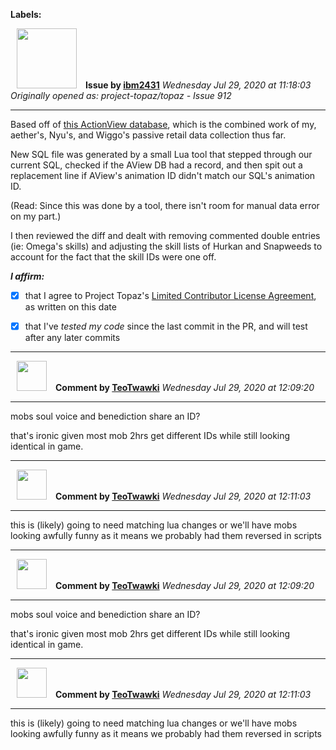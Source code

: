**Labels:**



<a href="https://github.com/ibm2431"><img src="https://avatars3.githubusercontent.com/u/13112942?v=4" width="96" height="96" hspace="10"></img></a> **Issue by [ibm2431](https://github.com/ibm2431)**
_Wednesday Jul 29, 2020 at 11:18:03_
_Originally opened as: project-topaz/topaz - Issue 912_

----

Based off of [this ActionView database](https://github.com/ibm2431/addons/blob/master/capture/data/actionview/category/Mb-TP.lua), which is the combined work of my, aether's, Nyu's, and Wiggo's passive retail data collection thus far.

New SQL file was generated by a small Lua tool that stepped through our current SQL, checked if the AView DB had a record, and then spit out a replacement line if AView's animation ID didn't match our SQL's animation ID.

(Read: Since this was done by a tool, there isn't room for manual data error on my part.)

I then reviewed the diff and dealt with removing commented double entries (ie: Omega's skills) and adjusting the skill lists of Hurkan and Snapweeds to account for the fact that the skill IDs were one off.

<!-- place 'x' mark between square [] brackets to affirm: -->
**_I affirm:_**
- [x] that I agree to Project Topaz's [Limited Contributor License Agreement](http://project-topaz.com/blob/release/CONTRIBUTOR_AGREEMENT.md), as written on this date
- [x] that I've _tested my code_ since the last commit in the PR, and will test after any later commits




----
<a href="https://github.com/TeoTwawki"><img src="https://avatars0.githubusercontent.com/u/6871475?v=4" width="48" height="48" hspace="10"></img></a> **Comment by [TeoTwawki](https://github.com/TeoTwawki)**
_Wednesday Jul 29, 2020 at 12:09:20_

----

mobs soul voice and benediction share an ID?

that's ironic given most mob 2hrs get different IDs while still looking identical in game.


----
<a href="https://github.com/TeoTwawki"><img src="https://avatars0.githubusercontent.com/u/6871475?v=4" width="48" height="48" hspace="10"></img></a> **Comment by [TeoTwawki](https://github.com/TeoTwawki)**
_Wednesday Jul 29, 2020 at 12:11:03_

----

this is (likely) going to need matching lua changes or we'll have mobs looking awfully funny as it means we probably had them reversed in scripts


----
<a href="https://github.com/TeoTwawki"><img src="https://avatars0.githubusercontent.com/u/6871475?v=4" width="48" height="48" hspace="10"></img></a> **Comment by [TeoTwawki](https://github.com/TeoTwawki)**
_Wednesday Jul 29, 2020 at 12:09:20_

----

mobs soul voice and benediction share an ID?

that's ironic given most mob 2hrs get different IDs while still looking identical in game.


----
<a href="https://github.com/TeoTwawki"><img src="https://avatars0.githubusercontent.com/u/6871475?v=4" width="48" height="48" hspace="10"></img></a> **Comment by [TeoTwawki](https://github.com/TeoTwawki)**
_Wednesday Jul 29, 2020 at 12:11:03_

----

this is (likely) going to need matching lua changes or we'll have mobs looking awfully funny as it means we probably had them reversed in scripts
